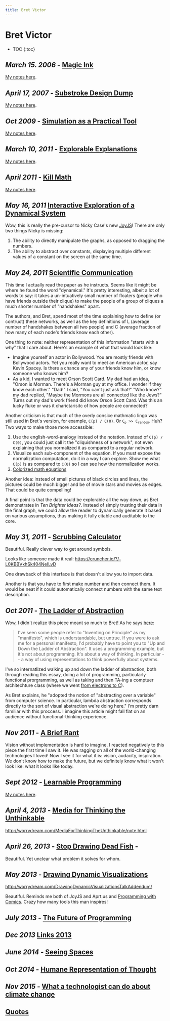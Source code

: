 ```yaml
---
title: Bret Victor
---
```


# Bret Victor

* TOC
{:toc}


## _March 15. 2006_ - [Magic Ink](http://worrydream.com/MagicInk) 

[My notes here](./magic-ink).

## _April 17, 2007_ - [Substroke Design Dump](http://worrydream.com/#!/substroke) 

[My notes here](./substroke).

##  _Oct 2009_ - [Simulation as a Practical Tool](http://worrydream.com/#!/SimulationAsAPracticalTool) 

[My notes here](./SimulationAsAPracticalTool).

## _March 10, 2011_ - [Explorable Explanations](http://worrydream.com/ExplorableExplanations/) 

[My notes here](./explorable-explanations).

## _April 2011_ - [Kill Math](http://worrydream.com/#!/KillMath) 

[My notes here](./kill-math).

## _May 16, 2011_ [Interactive Exploration of a Dynamical System](https://vimeo.com/23839605)

Wow, this is really the pre-cursor to Nicky Case's new [JoyJS](http://ncase.me/joy-demo/nonlinear/?model=prey)! There are only two things Nicky is missing:

1. The ability to directly manipulate the graphs, as opposed to dragging the numbers.
2. The ability to abstract over constants, displaying multiple different values of a constant on the screen at the same time.

## _May 24, 2011_ [Scientific Communication](http://worrydream.com/#!/ScientificCommunicationAsSequentialArt)

This time I actually read the paper as he instructs. Seems like it might be where he found the word "dynamical." It's pretty interesting, albeit a lot of words to say: it takes a un-intuatively small number of floaters (people who have friends outside their clique) to make the people of a group of cliques a much shorter number of "handshakes" apart.

The authors, and Bret, spend most of the time explaining how to define (or contruct) these networks, as well as the key definitions of L (average number of handshakes between all two people) and C (average fraction of how many of each node's friends know each other).

One thing to note: neither representation of this information "starts with a why" that I care about. Here's an example of what that would look like:

* Imagine yourself an actor in Bollywood. You are mostly friends with Bollywood actors. Yet you really want to meet an American actor, say Kevin Spacey. Is there a chance any of your friends know him, or know someone who knows him?
* As a kid, I wanted to meet Orson Scott Card. My dad had an idea, "Orson is Morman. There's a Morman guy at my office. I wonder if they know each other." "Dad!" I said, "You can't just ask that!" "Who know?" my dad replied, "Maybe the Mormons are all connected like the Jews?" Turns out my dad's work friend did know Orson Scott Card. Was this an lucky fluke or was it charictarisitc of how people are connected?

Another criticism is that much of the overly consice mathmatic lingo was still used in Bret's version, for example, `C(p) / C(0)`. Or <code>C<sub>p</sub> >> C<sub>random</sub></code>. Huh? Two ways to make those more accessible:

1. Use the english-word-analogy instead of the notation. Instead of `C(p) / C(0)`, you could just call it the "cliquishness of a network", not even explaining that you normalized it as compared to a regular network.
2. Visualize each sub-component of the equation. If you must expose the normalization computation, do it in a way I can explore. Show me what `C(p)` is as compared to `C(0)` so I can see how the normalization works.
3. [Colorized math equations](https://betterexplained.com/articles/colorized-math-equations/)

Another idea: instead of small pictures of black circles and lines, the pictures could be much bigger and be of movie stars and movies as edges. That could be quite compelling!

A final point is that the data could be explorable all the way down, as Bret demonstrates in *Ten Brighter Ideas?*. Instead of simply trusting their data in the final graph, we could allow the reader to dynamically generate it based on various assumptions, thus making it fully citable and auditable to the core.

## _May 31, 2011_ - [Scrubbing Calculator](http://worrydream.com/#!/ScrubbingCalculator)

Beautiful. Really clever way to get around symbols.

Looks like someone made it real: https://cruncher.io/?/-L0KBBVxhSk404NeILvD

One drawback of this interface is that doesn't allow you to import data.

Another is that you have to first make number and then connect them. It would be neat if it could automatically connect numbers with the same text description.

## _Oct 2011_ - [The Ladder of Abstraction](http://worrydream.com/#!2/LadderOfAbstraction)

Wow, I didn't realize this piece meant so much to Bret! As he says [here](http://worrydream.com/MediaForThinkingTheUnthinkable/note.html):

> I've seen some people refer to "Inventing on Principle" as my "manifesto", which is understandable, but untrue. If you were to ask me for a personal manifesto, I'd probably have to point you to "Up and Down the Ladder of Abstraction". It uses a programming example, but it's not about programming. It's about a way of thinking. In particular -- a way of using representations to think powerfully about systems.

I've so internatlized walking up and down the ladder of abstraction, both through reading this essay, doing a lot of programming, particularly functional prorgramming, as well as taking and then TA-ing a comptuer architechture class (where we went [from electrons to C](/futureofcoding.org/notes/halfway-there-cis-240.md)).

As Bret explains, he "adopted the notion of "abstracting over a variable" from computer science. In particular, lambda abstraction corresponds directly to the sort of visual abstraction we're doing here." I'm pretty darn familiar with this proccess. I imagine this article might fall flat on an audience without functional-thinking experience. 

## _Nov 2011_ - [A Brief Rant](http://worrydream.com/#!/ABriefRantOnTheFutureOfInteractionDesign)

Vision without implementation is hard to imagine. I reacted negatively to this piece the first time I saw it. He was ragging on all of the world-changing technologies I loved! Now I see it for what it is: vision, audacity, inspiration. We don't know how to make the future, but we definitely know what it won't look like: what it looks like today.

## _Sept 2012_ - [Learnable Programming](http://worrydream.com/#!/LearnableProgramming)

[My notes here](./learnable-programming).

## _April 4, 2013_ - [Media for Thinking the Unthinkable](http://worrydream.com/#!/MediaForThinkingTheUnthinkable)

http://worrydream.com/MediaForThinkingTheUnthinkable/note.html

## _April 26, 2013_ - [Stop Drawing Dead Fish](https://vimeo.com/64895205) - 

Beautiful. Yet unclear what problem it solves for whom.

## _May 2013_ - [Drawing Dynamic Visualizations](https://vimeo.com/66085662) 

http://worrydream.com/DrawingDynamicVisualizationsTalkAddendum/

Beautiful. Reminds me both of JoyJS and Aprt.us and [Programming with Comics](http://whynotfireworks.com/programming-with-comics/). Crazy how many tools this man inspires!

## _July 2013_ - [The Future of Programming](https://vimeo.com/71278954)

## _Dec 2013_ [Links 2013](http://worrydream.com/#!/Links2013) 

## _June 2014_ - [Seeing Spaces](https://vimeo.com/97903574)

## _Oct 2014_ - [Humane Representation of Thought](https://vimeo.com/115154289)

## _Nov 2015_ - [What a technologist can do about climate change](http://worrydream.com/#!/ClimateChange) 

## [Quotes](http://worrydream.com/#!/quotes)





<script>

(function(i,s,o,g,r,a,m){i['GoogleAnalyticsObject']=r;i[r]=i[r]||function(){
(i[r].q=i[r].q||[]).push(arguments)},i[r].l=1*new Date();a=s.createElement(o),
m=s.getElementsByTagName(o)[0];a.async=1;a.src=g;m.parentNode.insertBefore(a,m)
})(window,document,'script','https://www.google-analytics.com/analytics.js','ga');

ga('create', 'UA-103157758-1', 'auto');
ga('send', 'pageview');

</script>
<script repoPath="stevekrouse/futureofcoding.org" type="text/javascript" src="/unbreakable-links/index.js"></script>
